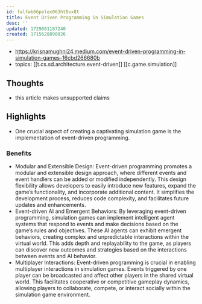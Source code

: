 ```yaml
---
id: falfwb66pelex063ht0vx8t
title: Event Driven Programming in Simulation Games
desc: ''
updated: 1729801187240
created: 1715628898026
---
```


- https://krisnamughni24.medium.com/event-driven-programming-in-simulation-games-16cbd266680b
- topics: [[t.cs.sd.architecture.event-driven]] [[c.game.simulation]]

## Thoughts

- this article makes unsupported claims

## Highlights

- One crucial aspect of creating a captivating simulation game is the implementation of event-driven programming.

### Benefits

- Modular and Extensible Design: Event-driven programming promotes a modular and extensible design approach, where different events and event handlers can be added or modified independently. This design flexibility allows developers to easily introduce new features, expand the game’s functionality, and incorporate additional content. It simplifies the development process, reduces code complexity, and facilitates future updates and enhancements.
- Event-driven AI and Emergent Behaviors: By leveraging event-driven programming, simulation games can implement intelligent agent systems that respond to events and make decisions based on the game’s rules and objectives. These AI agents can exhibit emergent behaviors, creating complex and unpredictable interactions within the virtual world. This adds depth and replayability to the game, as players can discover new outcomes and strategies based on the interactions between events and AI behavior.
- Multiplayer Interactions: Event-driven programming is crucial in enabling multiplayer interactions in simulation games. Events triggered by one player can be broadcasted and affect other players in the shared virtual world. This facilitates cooperative or competitive gameplay dynamics, allowing players to collaborate, compete, or interact socially within the simulation game environment.